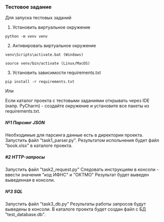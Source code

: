 ### Тестовое задание
Для запуска тестовых заданий
1. Установить виртуальное окружение
```
python -m venv venv
```
2. Активировать виртуальное окружение
```
venv\Scripts\activate.bat (Windows)

source venv/bin/activate (Linux/MacOS)
```
3. Установить зависимости requirements.txt
```
pip install -r requirements.txt
```

 Или
 
Если каталог проекта с тестовыми заданиями открывать через IDE (напр. PyCharm) - создайте окружение и установите все пакеты из requirements.txt.

##### №1 Парсинг JSON
Необходимые для парсинга данные есть в директории проекта.
Запустить файл "task1_parser.py".
Результатом испольнения будет файл "book.xlsx" в каталоге проекта.

##### #2 HTTP-запросы
Запустить файл "task2_request.py"
Следовать инструкциям в консоли - ввести значения "код ИФНС" и "ОКТМО"
Результат  будет выведен выведенная в консоли.

##### №3 SQL
Запустить файл "task3_db.py"
Результаты работы запросов будут выведены в консоли.
В каталоге проекта будет создан файл с БД "test_database.db".
